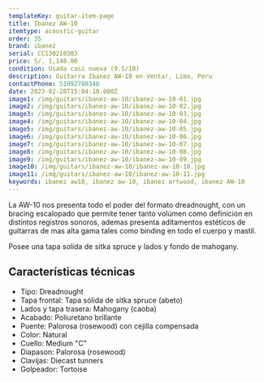 ```yaml
---
templateKey: guitar-item-page
title: Ibanez AW-10
itemtype: acoustic-guitar
order: 35
brand: ibanez
serial: CC130210303
price: S/. 1,140.00
condition: Usada casi nueva (9.5/10)
description: Guitarra Ibanez AW-10 en Venta!, Lima, Peru
contactPhone: 51992780348
date: 2023-02-28T15:04:10.000Z
image1: /img/guitars/ibanez-aw-10/ibanez-aw-10-01.jpg
image2: /img/guitars/ibanez-aw-10/ibanez-aw-10-02.jpg
image3: /img/guitars/ibanez-aw-10/ibanez-aw-10-03.jpg
image4: /img/guitars/ibanez-aw-10/ibanez-aw-10-04.jpg
image5: /img/guitars/ibanez-aw-10/ibanez-aw-10-05.jpg
image6: /img/guitars/ibanez-aw-10/ibanez-aw-10-06.jpg
image7: /img/guitars/ibanez-aw-10/ibanez-aw-10-07.jpg
image8: /img/guitars/ibanez-aw-10/ibanez-aw-10-08.jpg
image9: /img/guitars/ibanez-aw-10/ibanez-aw-10-09.jpg
image10: /img/guitars/ibanez-aw-10/ibanez-aw-10-10.jpg
image11: /img/guitars/ibanez-aw-10/ibanez-aw-10-11.jpg
keywords: ibanez aw10, ibanez aw-10, ibanez artwood, ibanez AW-10
---
```


La AW-10 nos presenta todo el poder del formato dreadnought, con un bracing escalopado que permite tener tanto volúmen como definición en distintos registros sonoros, ademas presenta aditamentos estéticos de guitarras de mas alta gama tales como binding en todo el cuerpo y mastil.

Posee una tapa solida de sitka spruce y lados y fondo de mahogany.

## Características técnicas

* Tipo: Dreadnought
* Tapa frontal: Tapa sólida de sitka spruce (abeto)
* Lados y tapa trasera: Mahogany (caoba)
* Acabado: Poliuretano brillante
* Puente: Palorosa (rosewood) con cejilla compensada
* Color: Natural
* Cuello: Medium "C"
* Diapason: Palorosa (rosewood)
* Clavijas: Diecast tunners
* Golpeador: Tortoise

